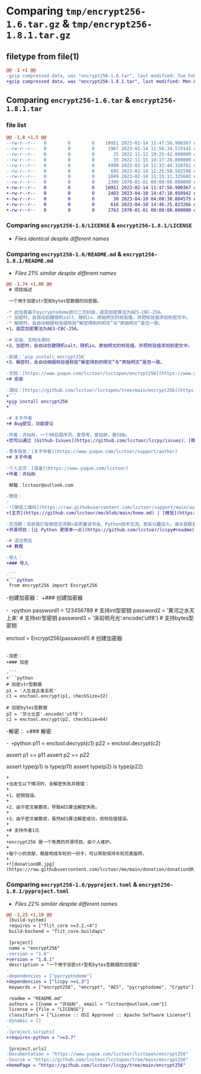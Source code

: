 # Comparing `tmp/encrypt256-1.6.tar.gz` & `tmp/encrypt256-1.8.1.tar.gz`

## filetype from file(1)

```diff
@@ -1 +1 @@
-gzip compressed data, was "encrypt256-1.6.tar", last modified: Tue Feb 14 12:32:28 2023, max compression
+gzip compressed data, was "encrypt256-1.8.1.tar", last modified: Mon Apr 10 14:47:54 2023, max compression
```

## Comparing `encrypt256-1.6.tar` & `encrypt256-1.8.1.tar`

### file list

```diff
@@ -1,8 +1,5 @@
--rw-r--r--   0        0        0    10951 2023-02-14 11:47:56.900367 encrypt256-1.6/LICENSE
--rw-r--r--   0        0        0     1967 2023-02-14 11:56:34.519141 encrypt256-1.6/README.md
--rw-r--r--   0        0        0       25 2022-11-12 19:25:42.000000 encrypt256-1.6/__init__.py
--rw-r--r--   0        0        0       35 2022-11-15 14:17:28.000000 encrypt256-1.6/encrypt256/__init__.py
--rw-r--r--   0        0        0     4990 2023-02-14 11:32:44.328761 encrypt256-1.6/encrypt256/_encrypt256.py
--rw-r--r--   0        0        0      695 2023-02-14 12:25:50.582598 encrypt256-1.6/pyproject.toml
--rw-r--r--   0        0        0     1049 2023-02-14 11:15:11.325602 encrypt256-1.6/test.py
--rw-r--r--   0        0        0     2396 1970-01-01 00:00:00.000000 encrypt256-1.6/PKG-INFO
+-rw-r--r--   0        0        0    10951 2023-02-14 11:47:56.900367 encrypt256-1.8.1/LICENSE
+-rw-r--r--   0        0        0     2403 2023-04-10 14:47:10.950942 encrypt256-1.8.1/README.md
+-rw-r--r--   0        0        0       30 2023-04-10 04:00:30.884575 encrypt256-1.8.1/encrypt256.py
+-rw-r--r--   0        0        0      616 2023-04-10 14:46:25.823266 encrypt256-1.8.1/pyproject.toml
+-rw-r--r--   0        0        0     2763 1970-01-01 00:00:00.000000 encrypt256-1.8.1/PKG-INFO
```

### Comparing `encrypt256-1.6/LICENSE` & `encrypt256-1.8.1/LICENSE`

 * *Files identical despite different names*

### Comparing `encrypt256-1.6/README.md` & `encrypt256-1.8.1/README.md`

 * *Files 21% similar despite different names*

```diff
@@ -1,74 +1,88 @@
 # 项目描述
 
 一个用于加密str型和bytes型数据的加密器。
 
-* 此包是基于pycryptodome进行二次封装，底层加密算法为AES-CBC-256。
-* 加密时，会自动创建随机salt、随机iv、原始明文的校验值，并把校验值添加到密文中。
-* 解密时，会自动根据校验值校验“解密得到的明文”与“原始明文”是否一致。
+1、底层加密算法为AES-CBC-256。
 
-# 安装、文档与源码
+2、加密时，会自动创建随机salt、随机iv、原始明文的校验值，并把校验值添加到密文中。
 
-安装：`pip install encrypt256`
+3、解密时，会自动根据校验值校验“解密得到的明文”与“原始明文”是否一致。
 
-文档：[https://www.yuque.com/lcctoor/lcctopen/encrypt256](https://www.yuque.com/lcctoor/lcctopen/encrypt256)
+# 安装
 
-源码：[https://github.com/lcctoor/lcctopen/tree/main/encrypt256](https://github.com/lcctoor/lcctopen/tree/main/encrypt256)
+```
+pip install encrypt256
+```
 
-# 关于作者
+# Bug提交、功能提议
 
-作者：许灿标，一个90后程序员。爱思考，爱钻研，善归纳。
+您可以通过 [Github-Issues](https://github.com/lcctoor/lccpy/issues)、[微信](https://raw.githubusercontent.com/lcctoor/me/main/author/WeChatQR.jpg)、[技术交流群](https://raw.githubusercontent.com/lcctoor/me/main/ExchangeGroup/PythonTecQR.jpg) 与我联系。
 
-更多信息：[关于作者](https://www.yuque.com/lcctoor/support/author)
+# 关于作者
 
-个人主页：[语雀](https://www.yuque.com/lcctoor)
+作者：许灿标
 
 邮箱：lcctoor@outlook.com
 
-微信：
-
-![微信二维码](https://raw.githubusercontent.com/lcctoor/support/main/author/WeChatQR200_200.jpg)
+[主页](https://github.com/lcctoor/me/blob/main/home.md) | [微信](https://raw.githubusercontent.com/lcctoor/me/main/author/WeChatQR.jpg) | [Python技术微信交流群](https://raw.githubusercontent.com/lcctoor/me/main/ExchangeGroup/PythonTecQR.jpg)
 
-交流群：目前我们有微信交流群>高质量读书会、Python技术交流，若有兴趣加入，请与我联系后获取。
+开源项目：[让 Python 更简单一点](https://github.com/lcctoor/lccpy#readme)
 
-# 语法预览
+# 教程
 
-导入：
+### 导入
 
-```
+```python
 from encrypt256 import Encrypt256
 ```
 
-创建加密器：
+### 创建加密器
 
-```
+```python
 password1 = 123456789  # 支持int型密钥
 password2 = '黄河之水天上来'  # 支持str型密钥
 password3 = '床前明月光'.encode('utf8')  # 支持bytes型密钥
 
 enctool = Encrypt256(password1)  # 创建加密器
 ```
 
-加密：
+### 加密
 
-```
+```python
 # 加密str型数据
 p1 = '人生自古谁五死'
 c1 = enctool.encrypt(p1, checkSize=32)
 
 # 加密bytes型数据
 p2 = '莎士比亚'.encode('utf8')
 c2 = enctool.encrypt(p2, checkSize=64)
 ```
 
-解密：
+### 解密
 
-```
+```python
 p11 = enctool.decrypt(c1)
 p22 = enctool.decrypt(c2)
 
 assert p1 == p11
 assert p2 == p22
 
 assert type(p1) is type(p11)
 assert type(p2) is type(p22)
 ```
+
+当发生以下情况时，会解密失败并报错：
+
+1、密钥错误。
+
+2、由于密文被篡改，导致AES算法解密失败。
+
+3、由于密文被篡改，虽然AES算法解密成功，但校验值错误。
+
+# 支持作者1元
+
+encrypt256 是一个免费的开源项目，由个人维护。
+
+每个小的贡献，都是构成车轮的一份子，可以帮助保持车轮完美旋转。
+
+![donationQR.jpg](https://raw.githubusercontent.com/lcctoor/me/main/donation/donationQR_1rmb_200_200.jpg)
```

### Comparing `encrypt256-1.6/pyproject.toml` & `encrypt256-1.8.1/pyproject.toml`

 * *Files 22% similar despite different names*

```diff
@@ -1,23 +1,19 @@
 [build-system]
 requires = ["flit_core >=3.2,<4"]
 build-backend = "flit_core.buildapi"
 
 [project]
 name = "encrypt256"
-version = "1.6"
+version = "1.8.1"
 description = "一个用于加密str型和bytes型数据的加密器"
-
-dependencies = ["pycryptodome"]
+dependencies = ["lccpy >=1.3"]
 keywords = ["encrypt256", "encrypt", "AES", "pycryptodome", "Crypto"]
 
 readme = "README.md"
 authors = [{name = "许灿标", email = "lcctoor@outlook.com"}]
 license = {file = "LICENSE"}
 classifiers = ["License :: OSI Approved :: Apache Software License"]
-dynamic = []
-
-[project.scripts]
+requires-python = ">=3.7"
 
 [project.urls]
-Documentation = "https://www.yuque.com/lcctoor/lcctopen/encrypt256"
-Source = "https://github.com/lcctoor/lcctopen/tree/main/encrypt256"
+HomePage = "https://github.com/lcctoor/lccpy/tree/main/encrypt256"
```

